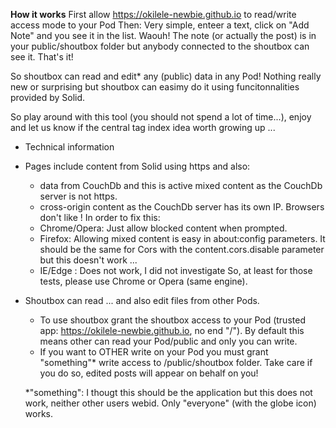 **How it works** 
First allow https://okilele-newbie.github.io to read/write access mode to your Pod
Then:
Very simple, enteer a text, click on "Add Note" and you see it in the list. Waouh!
The note (or actually the post) is in your public/shoutbox folder but anybody connected to the shoutbox can see it.
That's it!

So shoutbox can read and edit* any (public) data in any Pod! Nothing really new or surprising but shoutbox can easimy do it using funcitonnalities provided by Solid.

So play around with this tool (you should not spend a lot of time...), enjoy and let us know if the central tag index idea worth growing up ...

* Technical information
- Pages include content from Solid using https and also:
  - data from CouchDb and this is active mixed content as the CouchDb server is not https.
  - cross-origin content as  the CouchDb server has its own IP.
Browsers don't like !
In order to fix this:
  - Chrome/Opera: Just allow blocked content when prompted.
  - Firefox: Allowing mixed content is easy in about:config parameters. It should be the same for Cors with the content.cors.disable parameter but this doesn't work ...
  - IE/Edge : Does not work, I did not investigate
So, at least for those tests, please use Chrome or Opera (same engine).

- Shoutbox can read ... and also edit files from other Pods.
  - To use shoutbox grant the shoutbox access to your Pod (trusted app: https://okilele-newbie.github.io, no end "/"). 
    By default this means other can read your Pod/public and only you can write.
  - If you want to OTHER write on your Pod you must grant "something"* write access to /public/shoutbox folder. Take care if you do so, edited posts will appear on behalf on you!    
  
  *"something": I thougt this should be the application but this does not work, neither other users webid. Only "everyone" (with the globe icon) works.
  
